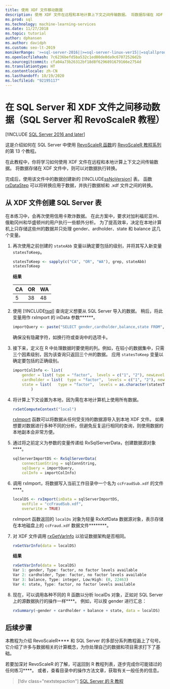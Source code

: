 ```yaml
---
title: 使用 XDF 文件移动数据
description: 使用 XDF 文件在远程和本地计算上下文之间传输数据。 将数据存储在 XDF 文件中，则可以对数据执行转换。
ms.prod: sql
ms.technology: machine-learning-services
ms.date: 11/27/2018
ms.topic: tutorial
author: dphansen
ms.author: davidph
ms.custom: seo-lt-2019
monikerRange: '>=sql-server-2016||>=sql-server-linux-ver15||=sqlallproducts-allversions'
ms.openlocfilehash: 7c6236befd5ba532c1ed80de0da9c67072526d2b
ms.sourcegitcommit: cfa04a73b26312bf18d8f6296891679166e2754d
ms.translationtype: HT
ms.contentlocale: zh-CN
ms.lasthandoff: 10/19/2020
ms.locfileid: "92195117"
---
```

# <a name="move-data-between-sql-server-and-xdf-file-sql-server-and-revoscaler-tutorial"></a>在 SQL Server 和 XDF 文件之间移动数据（SQL Server 和 RevoScaleR 教程）
[!INCLUDE [SQL Server 2016 and later](../../includes/applies-to-version/sqlserver2016.md)]

这是介绍如何在 SQL Server 中使用 [RevoScaleR 函数](/machine-learning-server/r-reference/revoscaler/revoscaler)的 [RevoScaleR 教程系列](deepdive-data-science-deep-dive-using-the-revoscaler-packages.md)的第 13 个教程。

在此教程中，你将学习如何使用 XDF 文件在远程和本地计算上下文之间传输数据。 将数据存储在 XDF 文件中，则可以对数据执行转换。

完成后，使用该文件中的数据创建新的 [!INCLUDE[ssNoVersion](../../includes/ssnoversion-md.md)] 表。 函数 [rxDataStep](/machine-learning-server/r-reference/revoscaler/rxdatastep) 可以将转换应用于数据，并执行数据帧和 .xdf 文件之间的转换。
  
## <a name="create-a-sql-server-table-from-an-xdf-file"></a>从 XDF 文件创建 SQL Server 表

在本练习中，会再次使用信用卡欺诈数据。 在此方案中，要求对加利福尼亚州、俄勒冈州和华盛顿州的用户执行一些额外分析。 为了提高效率，决定在本地计算机上只存储这些州的数据并只处理 gender、ardholder、state 和 balance 这几个变量。

1. 再次使用之前创建的 `stateAbb` 变量以确定要包括的级别，并将其写入新变量 `statesToKeep`。
  
    ```R
    statesToKeep <- sapply(c("CA", "OR", "WA"), grep, stateAbb)
    statesToKeep
    ```
    **结果**
    
    CA|OR|WA
    ----|----|----
    5|38|48
    
2. 使用 [!INCLUDE[tsql](../../includes/tsql-md.md)] 查询定义想要从 SQL Server 导入的数据。  稍后，将此变量用作 rxImport 的 inData 参数******。
  
    ```R
    importQuery <- paste("SELECT gender,cardholder,balance,state FROM",  sqlFraudTable,  "WHERE (state = 5 OR state = 38 OR state = 48)")
    ```
  
    确保没有隐藏字符，如换行符或查询中的选项卡。
  
3. 接下来，定义在 R 中处理数据时要使用的列。例如，在较小的数据集中，只需三个因素级别，因为该查询只返回三个州的数据。  应用 `statesToKeep` 变量以确定要包括的正确级别。
  
    ```R
    importColInfo <- list(
        gender = list( type = "factor",  levels = c("1", "2"), newLevels = c("Male", "Female")),
        cardholder = list(  type = "factor",  levels = c("1", "2"), newLevels = c("Principal", "Secondary")),
        state = list(   type = "factor",  levels = as.character(statesToKeep), newLevels = names(statesToKeep))
            )
    ```
  
4. 将计算上下文设置为本地，因为需在本地计算机上使用所有数据。
  
    ```R
    rxSetComputeContext("local")
    ```
    
    [rxImport](/machine-learning-server/r-reference/revoscaler/rxsqlserverdata) 函数可以将数据从任何受支持的数据源导入到本地 XDF 文件。 如果想要对数据进行多种不同的分析，但避免反复运行相同的查询，则使用数据的本地副本会非常方便。

5. 通过将之前定义为参数的变量传递给 RxSqlServerData，创建数据源对象****。
  
    ```R
    sqlServerImportDS <- RxSqlServerData(
        connectionString = sqlConnString,
        sqlQuery = importQuery,
        colInfo = importColInfo)
    ```
  
6. 调用 rxImport，将数据写入当前工作目录中一个名为 `ccFraudSub.xdf` 的文件****。
  
    ```R
    localDS <- rxImport(inData = sqlServerImportDS,
        outFile = "ccFraudSub.xdf",
        overwrite = TRUE)
    ```
  
    rxImport 函数返回的 `localDs` 对象为轻量 RxXdfData 数据源对象，表示存储在本地磁盘上的 `ccFraud.xdf` 数据文件********。
  
7. 对 XDF 文件调用 [rxGetVarInfo](/machine-learning-server/r-reference/revoscaler/rxgetvarinfoxdf) 以验证数据架构是否相同。
  
    ```R
    rxGetVarInfo(data = localDS)
    ```

    **结果**
    
    ```R
    rxGetVarInfo(data = localDS)
    Var 1: gender, Type: factor, no factor levels available
    Var 2: cardholder, Type: factor, no factor levels available
    Var 3: balance, Type: integer, Low/High: (0, 22463)
    Var 4: state, Type: factor, no factor levels available
    ```

8. 现在，可以调用各种不同的 R 函数以分析 localDs 对象，正如对 SQL Server 上的源数据执行的操作一样****。 例如，可以按 gender 进行汇总：
  
    ```R
    rxSummary(~gender + cardholder + balance + state, data = localDS)
    ```

## <a name="next-steps"></a>后续步骤

本教程为介绍 RevoScaleR**** 和 SQL Server 的多部分系列教程画上了句号。 它介绍了许多与数据相关的计算概念，为你处理自己的数据和项目需求打下了基础。

若要加深对 RevoScaleR 的了解，可返回到 R 教程列表，逐步完成你可能错过的任何练习****。 或者，查看目录中的操作方法文章，获取有关一般任务的信息。

> [!div class="nextstepaction"]
> [SQL Server 的 R 教程](./r-tutorials.md)